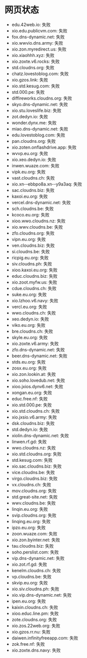 # 网页状态
- edu.42web.io: 失败
- xio.edu.publicvm.com: 失败
- fox.dns-dynamic.net: 失败
- xio.wwvio.dns.army: 失败
- xio.zon.myredirect.us: 失败
- xio.xiaohhh.xyz: 失败
- xio.zoxte.v6.rocks: 失败
- std.cloudns.org: 失败
- chatz.lovestoblog.com: 失败
- xio.gzos.link: 失败
- xio.std.kesug.com: 失败
- std.000.pe: 失败
- diffireworks.cloudns.org: 失败
- skyo.dns-dynamic.net: 失败
- xio.stu.loveslife.biz: 失败
- zot.dedyn.io: 失败
- wonder.dynx.me: 失败
- miao.dns-dynamic.net: 失败
- edu.lovestoblog.com: 失败
- pan.cloudns.org: 失败
- xio.zoten.onflashdrive.app: 失败
- wvvp.eu.org: 失败
- xio.xeo.dedyn.io: 失败
- inwen.wuaze.com: 失败
- vipk.eu.org: 失败
- vast.cloudns.ch: 失败
- xio.xn--ebbpo8a.xn--y9a3aq: 失败
- sac.cloudns.biz: 失败
- kaxoi.eu.org: 失败
- vercel.dns-dynamic.net: 失败
- sch.cloudns.be: 失败
- kcoco.eu.org: 失败
- xioo.wwo.cloudns.nz: 失败
- xio.wwv.cloudns.be: 失败
- zfo.cloudns.org: 失败
- vipn.eu.org: 失败
- ven.cloudns.biz: 失败
- si.cloudns.be: 失败
- ricpig.eu.org: 失败
- siv.cloudns.ph: 失败
- xioo.kaxoi.eu.org: 失败
- educ.cloudns.biz: 失败
- xio.zoot.myfw.us: 失败
- cdue.cloudns.ch: 失败
- suke.eu.org: 失败
- xio.lzhoo.v6.navy: 失败
- vercl.eu.org: 失败
- wwo.cloudns.ch: 失败
- xeo.dedyn.io: 失败
- viko.eu.org: 失败
- bre.cloudns.ch: 失败
- skyle.eu.org: 失败
- xio.zoxte.v6.army: 失败
- zfo.dns-dynamic.net: 失败
- beer.dns-dynamic.net: 失败
- stds.eu.org: 失败
- zosx.eu.org: 失败
- xio.zon.lookin.at: 失败
- xio.soho.lovedub.net: 失败
- xioo.jxios.dynv6.net: 失败
- xongan.eu.org: 失败
- educ.free.nf: 失败
- xio.std.000.pe: 失败
- xio.std.cloudns.ch: 失败
- xio.jxsio.v6.army: 失败
- dsk.cloudns.biz: 失败
- std.dedyn.io: 失败
- xiolin.dns-dynamic.net: 失败
- linwen.rf.gd: 失败
- wwo.cloudns.nz: 失败
- xio.std.cloudns.org: 失败
- std.kesug.com: 失败
- xio.sac.cloudns.biz: 失败
- vice.cloudns.be: 失败
- virgo.cloudns.biz: 失败
- vx.cloudns.ch: 失败
- mov.cloudns.org: 失败
- std.great-site.net: 失败
- wwv.cloudns.be: 失败
- linqin.eu.org: 失败
- svip.cloudns.org: 失败
- linqing.eu.org: 失败
- ipzo.eu.org: 失败
- zoon.wuaze.com: 失败
- xio.zon.byinter.net: 失败
- tau.cloudns.biz: 失败
- soho.perslist.com: 失败
- vip.dns-dynamic.net: 失败
- xio.zot.rf.gd: 失败
- kenelm.cloudns.ch: 失败
- vp.cloudns.be: 失败
- skvip.eu.org: 失败
- xio.siv.cloudns.ph: 失败
- xio.vip.dns-dynamic.net: 失败
- ipen.eu.org: 失败
- kaixin.cloudns.ch: 失败
- xioo.educ.line.pm: 失败
- zote.cloudns.org: 失败
- xio.zos.22web.org: 失败
- xio.gzos.rr.nu: 失败
- daiwen.infinityfreeapp.com: 失败
- zok.free.nf: 失败
- xio.zoxte.dns.navy: 失败
